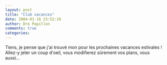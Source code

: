 ```yaml
---
layout: post
title: "Club vacances"
date: 2004-01-16 23:52:19
author: Dre Papillon
comments: true
categories: 
---
```



Tiens, je pense que j'ai trouvé mon  pour les prochaines vacances estivales !  Allez-y jeter un coup d'oeil, vous modifierez sûrement vos plans, vous aussi...
